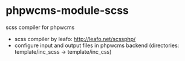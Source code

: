 # phpwcms-module-scss
scss compiler for phpwcms
- scss compiler by leafo: http://leafo.net/scssphp/
- configure input and output files in phpwcms backend (directories: template/inc_scss -> template/inc_css)
